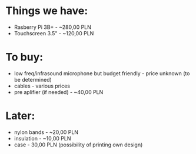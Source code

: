 # Things we have:

- Rasberry Pi 3B+ - ~280,00 PLN
- Touchscreen 3.5" - ~120,00 PLN

# To buy:

- low freq/infrasound microphone but budget friendly - price unknown (to be determined)
- cables - various prices
- pre aplifier (if needed) - ~40,00 PLN


# Later:

- nylon bands - ~20,00 PLN
- insulation - ~10,00 PLN
- case - 30,00 PLN (possibility of printing own design)

